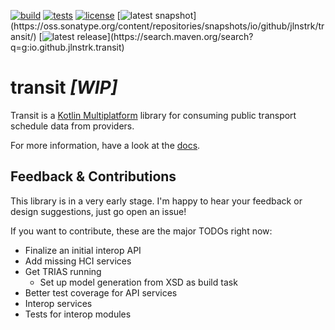 [![build](https://github.com/jlnstrk/transit/workflows/Assemble/badge.svg)](https://github.com/jlnstrk/transit/actions?query=workflow%3Assemble)
[![tests](https://github.com/jlnstrk/transit/workflows/Tests/badge.svg)](https://github.com/jlnstrk/transit/actions?query=workflow%3ATests)
[![license](https://img.shields.io/badge/license-Apache%202.0-blue.svg)](./LICENSE.md)
[![latest snapshot](https://img.shields.io/nexus/snapshots/https/oss.sonatype.org/io.github.jlnstrk.transit/transit.svg?label=latest%20snapshot")](https://oss.sonatype.org/content/repositories/snapshots/io/github/jlnstrk/transit/)
[![latest release](https://img.shields.io/maven-central/v/io.github.jlnstrk.transit/transit.svg?label=latest%20release")](https://search.maven.org/search?q=g:io.github.jlnstrk.transit)

# transit _[WIP]_

Transit is a [Kotlin Multiplatform](https://kotlinlang.org/docs/reference/multiplatform.html) library for consuming
public transport schedule data from providers.

For more information, have a look at the [docs](https://jlnstrk.github.io/transit).

## Feedback & Contributions

This library is in a very early stage. I'm happy to hear your feedback or design suggestions, just go open an issue!

If you want to contribute, these are the major TODOs right now:

- Finalize an initial interop API
- Add missing HCI services
- Get TRIAS running
  - Set up model generation from XSD as build task
- Better test coverage for API services
- Interop services
- Tests for interop modules
